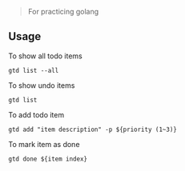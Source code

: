 > For practicing golang

## Usage



To show all todo items

`gtd list --all`

To show undo items

`gtd list`

To add todo item

`gtd add "item description" -p ${priority (1~3)}`

To mark item as done

`gtd done ${item index}`

